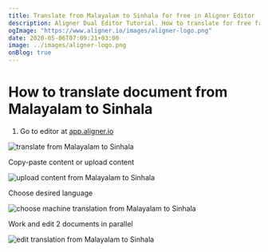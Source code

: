 ```yaml
---
title: Translate from Malayalam to Sinhala for free in Aligner Editor
description: Aligner Dual Editor Tutorial. How to translate for free from Malayalam to Sinhala. Aligner is multilingual document management platform. 
ogImage: "https://www.aligner.io/images/aligner-logo.png"
date: 2020-05-06T07:09:21+03:00
image: ../images/aligner-logo.png
onBlog: true
---
```


# How to translate document from Malayalam to Sinhala

1. Go to editor at [app.aligner.io](https://app.aligner.io "Aligner App web page")

![translate from Malayalam to Sinhala](../aligner-blank-editor.png "translate from Malayalam to Sinhala")

Copy-paste content or upload content

![upload content from Malayalam to Sinhala](../aligner-uploaded-document.png "upload content from Malayalam to Sinhala")

Choose desired language

![choose machine translation from Malayalam to Sinhala](../aligner-language-dropdown.png "choose machine translation from Malayalam to Sinhala")

Work and edit 2 documents in parallel

![edit translation from Malayalam to Sinhala](../aligner-double-sitded-editor.png "edit translation from Malayalam to Sinhala")

